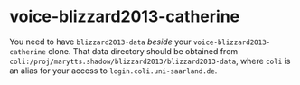 # voice-blizzard2013-catherine

You need to have `blizzard2013-data` *beside* your `voice-blizzard2013-catherine` clone.
That data directory should be obtained from `coli:/proj/marytts.shadow/blizzard2013/blizzard2013-data`, where `coli` is an alias for your access to `login.coli.uni-saarland.de`.
